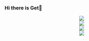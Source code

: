### Hi there is Get👋

<div align="center"> <img src="https://github-readme-stats.vercel.app/api?username=yang-tian-hub&show_icons=true&theme=tokyonight" /> </div>

<div align="center"> <img src="https://github-readme-stats.vercel.app/api/top-langs/?username=yang-tian-hub" /> </div>

<div align="center"> <img src="https://github-readme-streak-stats.herokuapp.com/?user=yang-tian-hub" /> </div>

<div align="center"> <img src="https://github-readme-activity-graph.vercel.app/graph?username=yang-tian-hub&theme=xcode" /> </div>


<!--
**Getttttttt/Getttttttt** is a ✨ _special_ ✨ repository because its `README.md` (this file) appears on your GitHub profile.

Here are some ideas to get you started:

- 🔭 I’m currently working on ...
- 🌱 I’m currently learning ...
- 👯 I’m looking to collaborate on ...
- 🤔 I’m looking for help with ...
- 💬 Ask me about ...
- 📫 How to reach me: ...
- 😄 Pronouns: ...
- ⚡ Fun fact: ...
-->
